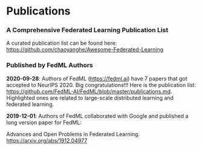 # Publications

### A Comprehensive Federated Learning Publication List
A curated publication list can be found here: https://github.com/chaoyanghe/Awesome-Federated-Learning

### Published by FedML Authors

<b>2020-09-28</b>: Authors of FedML (https://fedml.ai) have 7 papers that got accepted to NeurIPS 2020. Big congratulations!!! Here is the publication list: https://github.com/FedML-AI/FedML/blob/master/publications.md. Highlighted ones are related to large-scale distributed learning and federated learning.

<b>2019-12-01</b>: Authors of FedML collaborated with Google and published a long version paper for FedML:

Advances and Open Problems in Federated Learning. \
https://arxiv.org/abs/1912.04977